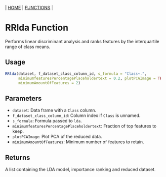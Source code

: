 | [HOME](https://github.com/Rrtk2/RRLab)  |  [FUNCTIONS](https://github.com/Rrtk2/RRLab/blob/master/docs/Functions/FunctionsOverview.md)  |

# RRlda Function

Performs linear discriminant analysis and ranks features by the interquartile range of class means.

## Usage
```R
RRlda(dataset, f_dataset_class_column_id, s_formula = "Class~.",
      minimumfeaturesPercentagePlaceholdertext = 0.2, plotPCAImage = TRUE,
      minimumAmountOfFeatures = 2)
```

## Parameters
- `dataset`: Data frame with a `Class` column.
- `f_dataset_class_column_id`: Column index if `Class` is unnamed.
- `s_formula`: Formula passed to `lda`.
- `minimumfeaturesPercentagePlaceholdertext`: Fraction of top features to keep.
- `plotPCAImage`: Plot PCA of the reduced data.
- `minimumAmountOfFeatures`: Minimum number of features to retain.

## Returns
A list containing the LDA model, importance ranking and reduced dataset.
